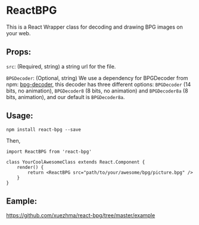 # ReactBPG
This is a React Wrapper class for decoding and drawing BPG images on your web.

## Props:

`src`: (Required, string) a string url for the file.

`BPGDecoder`: (Optional, string) We use a dependency for BPGDecoder from npm: [bpg-decoder](https://www.npmjs.com/package/bpg-decoder/), this decoder has three different options: `BPGDecoder` (14 bits, no animation), `BPGDecoder8` (8 bits, no animation) and `BPGDecoder8a` (8 bits, animation), and our default is `BPGDecoder8a`.

## Usage:

```
npm install react-bpg --save

```
Then,
```
import ReactBPG from 'react-bpg'

class YourCoolAwesomeClass extends React.Component {
	render() {
		return <ReactBPG src="path/to/your/awesome/bpg/picture.bpg" />
	}
}
```

## Eample:
https://github.com/xuezhma/react-bpg/tree/master/example
